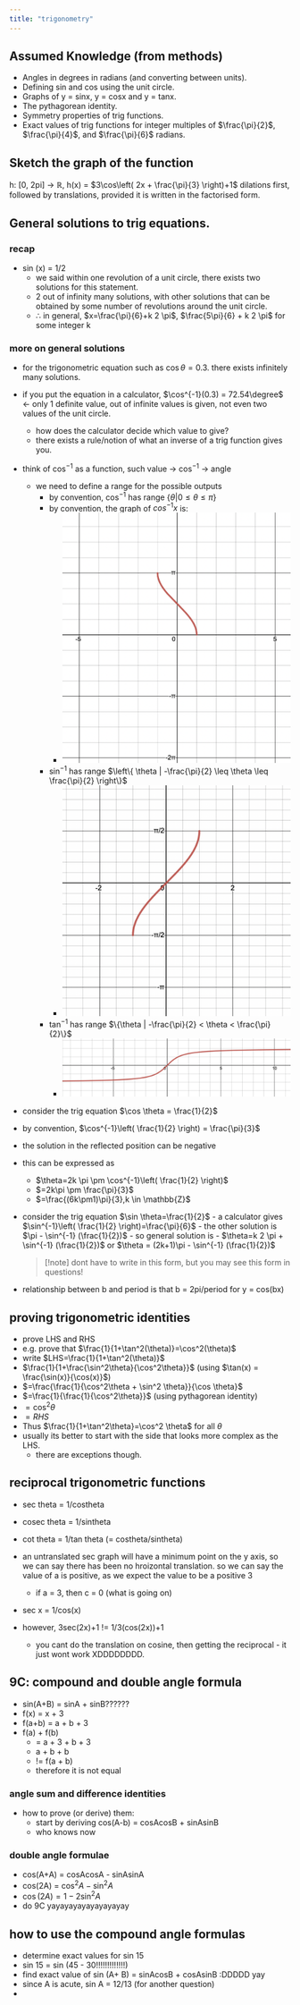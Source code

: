 ```yaml
---
title: "trigonometry"
---
```


## Assumed Knowledge (from methods)

- Angles in degrees in radians (and converting between units).
- Defining sin and cos using the unit circle.
- Graphs of y = sinx, y = cosx and y = tanx.
- The pythagorean identity.
- Symmetry properties of trig functions.
- Exact values of trig functions for integer multiples of $\frac{\pi}{2}$, $\frac{\pi}{4}$, and $\frac{\pi}{6}$ radians.

## Sketch the graph of the function

h: \[0, 2pi] -> $\mathbb{R}$, h(x) = $3\cos\left( 2x + \frac{\pi}{3} \right)+1$
dilations first, followed by translations, provided it is written in the factorised form.

## General solutions to trig equations.

### recap

- sin (x) = 1/2
  - we said within one revolution of a unit circle, there exists two solutions for this statement.
  - 2 out of infinity many solutions, with other solutions that can be obtained by some number of revolutions around the unit circle.
  - $\therefore$ in general, $x=\frac{\pi}{6}+k 2 \pi$, $\frac{5\pi}{6} + k 2 \pi$ for some integer k

### more on general solutions

- for the trigonometric equation such as $\cos \theta = 0.3$. there exists infinitely many solutions.
- if you put the equation in a calculator, $\cos^{-1}(0.3) = 72.54\degree$ <- only 1 definite value, out of infinite values is given, not even two values of the unit circle.
  - how does the calculator decide which value to give?
  - there exists a rule/notion of what an inverse of a trig function gives you.
- think of $\cos^{-1}$ as a function, such value -> $\cos^{-1}$ -> angle
  - we need to define a range for the possible outputs
    - by convention, $\cos^{-1}$ has range $\{\theta |0\leq \theta\leq \pi\}$
    - by convention, the graph of $cos^{-1}x$ is:
      - ![300](notes/images/Screen%20Shot%202023-08-14%20at%209.09.44%20am.png)
    - $\sin^{-1}$ has range $\left\{ \theta | -\frac{\pi}{2} \leq \theta \leq \frac{\pi}{2} \right\}$
      - ![300](notes/images/Screen%20Shot%202023-08-14%20at%209.11.04%20am.png)
    - $\tan^{-1}$ has range $\{\theta | -\frac{\pi}{2} < \theta < \frac{\pi}{2}\}$
      - ![500](notes/images/Screen%20Shot%202023-08-14%20at%209.13.04%20am.png)
- consider the trig equation $\cos \theta = \frac{1}{2}$
- by convention, $\cos^{-1}\left( \frac{1}{2} \right) = \frac{\pi}{3}$
- the solution in the reflected position can be negative
- this can be expressed as
  - $\theta=2k \pi \pm \cos^{-1}\left( \frac{1}{2} \right)$
  - $=2k\pi \pm \frac{\pi}{3}$
  - $=\frac{(6k\pm1)\pi}{3},k \in \mathbb{Z}$
- consider the trig equation $\sin \theta=\frac{1}{2}$ - a calculator gives $\sin^{-1}\left( \frac{1}{2} \right)=\frac{\pi}{6}$ - the other solution is $\pi - \sin^{-1} (\frac{1}{2})$ - so general solution is - $\theta=k 2 \pi + \sin^{-1} (\frac{1}{2})$ or $\theta = (2k+1)\pi - \sin^{-1} (\frac{1}{2})$

  > [!note] dont have to write in this form, but you may see this form in questions!

- relationship between b and period is that b = 2pi/period for y = cos(bx)

## proving trigonometric identities

- prove LHS and RHS
- e.g. prove that $\frac{1}{1+\tan^2(\theta)}=\cos^2(\theta)$
- write $LHS=\frac{1}{1+\tan^2(\theta)}$
- $\frac{1}{1+\frac{\sin^2\theta}{\cos^2\theta}}$ (using $\tan(x) = \frac{\sin(x)}{\cos(x)}$)
- $=\frac{\frac{1}{\cos^2\theta + \sin^2 \theta}}{\cos \theta}$
- $=\frac{1}{\frac{1}{\cos^2\theta}}$ (using pythagorean identity)
- $=\cos^2\theta$
- $=RHS$
- Thus $\frac{1}{1+\tan^2\theta}=\cos^2 \theta$ for all $\theta$
- usually its better to start with the side that looks more complex as the LHS.
  - there are exceptions though.

## reciprocal trigonometric functions

- sec theta = 1/costheta
- cosec theta = 1/sintheta
- cot theta = 1/tan theta (= costheta/sintheta)

- an untranslated sec graph will have a minimum point on the y axis, so we can say there has been no hroizontal translation. so we can say the value of a is positive, as we expect the value to be a positive 3
  - if a = 3, then c = 0 (what is going on)
- sec x = 1/cos(x)
- however, 3sec(2x)+1 != 1/3(cos(2x))+1
  - you cant do the translation on cosine, then getting the reciprocal - it just wont work XDDDDDDDD.

## 9C: compound and double angle formula

- sin(A+B) = sinA + sinB??????
- f(x) = x + 3
- f(a+b) = a + b + 3
- f(a) + f(b)
  - = a + 3 + b + 3
  - a + b + b
  - != f(a + b)
  - therefore it is not equal

### angle sum and difference identities

- how to prove (or derive) them:
  - start by deriving cos(A-b) = cosAcosB + sinAsinB
  - who knows now

### double angle formulae

- cos(A+A) = cosAcosA - sinAsinA
- cos(2A) = $\cos^2A-\sin^2A$
- $\cos(2A)=1-2\sin^2A$
- do 9C yayayayayayayayayay

## how to use the compound angle formulas
- determine exact values for sin 15
- sin 15 = sin (45 - 30!!!!!!!!!!!!!)
- find exact value of sin (A+ B) = sinAcosB + cosAsinB :DDDDD yay
- since A is acute, sin A = 12/13 (for another question)
- 